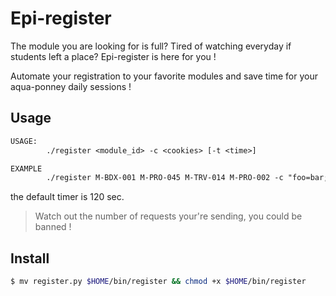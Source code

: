 # Epi-register

The module you are looking for is full? Tired of watching everyday if students left a place? Epi-register is here for you !

Automate your registration to your favorite modules and save time for your aqua-ponney daily sessions !

## Usage

```txt
USAGE:
        ./register <module_id> -c <cookies> [-t <time>]

EXAMPLE
        ./register M-BDX-001 M-PRO-045 M-TRV-014 M-PRO-002 -c "foo=bar; name=Jhon; lastname=Doe"
```

the default timer is 120 sec.

> Watch out the number of requests your're sending, you could be banned !

## Install

```bash
$ mv register.py $HOME/bin/register && chmod +x $HOME/bin/register
```